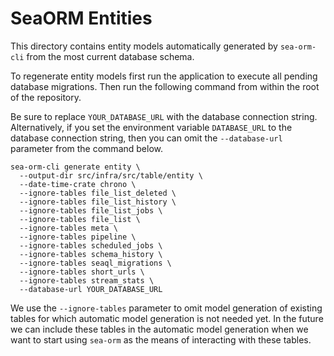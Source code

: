 # SeaORM Entities

This directory contains entity models automatically generated by `sea-orm-cli` from the most current database schema.

To regenerate entity models first run the application to execute all pending database migrations. Then run the following command from within the root of the repository.

Be sure to replace `YOUR_DATABASE_URL` with the database connection string. Alternatively, if you set the environment variable `DATABASE_URL` to the database connection string, then you can omit the `--database-url` parameter from the command below.

```
sea-orm-cli generate entity \
  --output-dir src/infra/src/table/entity \
  --date-time-crate chrono \
  --ignore-tables file_list_deleted \
  --ignore-tables file_list_history \
  --ignore-tables file_list_jobs \
  --ignore-tables file_list \
  --ignore-tables meta \
  --ignore-tables pipeline \
  --ignore-tables scheduled_jobs \
  --ignore-tables schema_history \
  --ignore-tables seaql_migrations \
  --ignore-tables short_urls \
  --ignore-tables stream_stats \
  --database-url YOUR_DATABASE_URL
```

We use the `--ignore-tables` parameter to omit model generation of existing tables for which automatic model generation is not needed yet. In the future we can include these tables in the automatic model generation when we want to start using `sea-orm` as the means of interacting with these tables.
